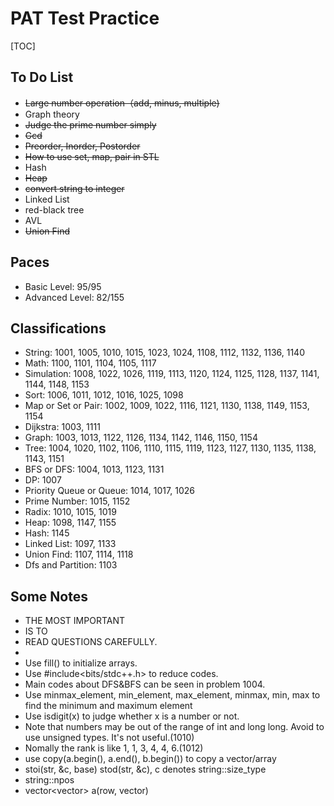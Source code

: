 # PAT Test Practice
[TOC]
## To Do List
* ~~Large number operation（add, minus, multiple)~~
* Graph theory
* ~~Judge the prime number simply~~
* ~~Gcd~~
* ~~Preorder, Inorder, Postorder~~
* ~~How to use set, map, pair in STL~~
* Hash
* ~~Heap~~
* ~~convert string to integer~~
* Linked List
* red-black tree
* AVL
* ~~Union Find~~

## Paces
* Basic Level: 95/95
* Advanced Level: 82/155

## Classifications
* String: 1001, 1005, 1010, 1015, 1023, 1024, 1108, 1112, 1132, 1136, 1140
* Math: 1100, 1101, 1104, 1105, 1117
* Simulation: 1008, 1022, 1026, 1119, 1113, 1120, 1124, 1125, 1128, 1137, 1141, 1144, 1148, 1153
* Sort: 1006, 1011, 1012, 1016, 1025, 1098
* Map or Set or Pair: 1002, 1009, 1022, 1116, 1121, 1130, 1138, 1149, 1153, 1154
* Dijkstra: 1003, 1111
* Graph: 1003, 1013, 1122, 1126, 1134, 1142, 1146, 1150, 1154
* Tree: 1004, 1020, 1102, 1106, 1110, 1115, 1119, 1123, 1127, 1130, 1135, 1138, 1143, 1151
* BFS or DFS: 1004, 1013, 1123, 1131
* DP: 1007
* Priority Queue or Queue: 1014, 1017, 1026
* Prime Number: 1015, 1152
* Radix: 1010, 1015, 1019
* Heap: 1098, 1147, 1155
* Hash: 1145
* Linked List: 1097, 1133
* Union Find: 1107, 1114, 1118
* Dfs and Partition: 1103

## Some Notes
* THE MOST IMPORTANT 
* IS TO 
* READ QUESTIONS CAREFULLY.
* 
* Use fill() to initialize arrays.
* Use #include<bits/stdc++.h> to reduce codes.
* Main codes about DFS&BFS can be seen in problem 1004.
* Use minmax_element, min_element, max_element, minmax, min, max to find the minimum and maximum element
* Use isdigit(x) to judge whether x is a number or not.
* Note that numbers may be out of the range of int and long long. Avoid to use unsigned types. It's not useful.(1010)
* Nomally the rank is like 1, 1, 3, 4, 4, 6.(1012)
* use copy(a.begin(), a.end(), b.begin()) to copy a vector/array
* stoi(str, &c, base)  stod(str, &c), c denotes string::size_type 
* string::npos
* vector<vector<int>> a(row, vector<int>)